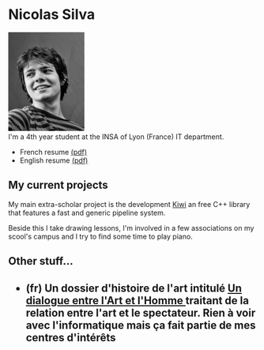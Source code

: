 <h1> Nicolas Silva </h1>
<img src='http://github.com/nical/resume/raw/master/images/portrait.jpg' border='0' />
<br/>
I'm a 4th year student at the INSA of Lyon (France) IT department.

* French resume [(pdf)](http://github.com/nical/resume/raw/master/fr/NicolasSilva.pdf)
* English resume [(pdf)](http://github.com/nical/resume/raw/master/eng/NicolasSilva.pdf)

<h2> My current projects </h2>

My main extra-scholar project is the development [Kiwi](http://github.com/nical/kiwi/) an free C++ library that features a fast and generic pipeline system.

Beside this I take drawing lessons, I'm involved in a few associations on my scool's campus and I try to find some time to play piano.

<h2> Other stuff... <h2/>

<ul>
 <li> (fr) Un dossier d'histoire de l'art intitulé <a href='http://github.com/nical/resume/raw/master/misc/dialogueArtHomme.pdf' > Un dialogue entre l'Art et l'Homme </a> traitant de la relation entre l'art et le spectateur. Rien à voir avec l'informatique mais ça fait partie de mes centres d'intérêts </li>
</ul>
